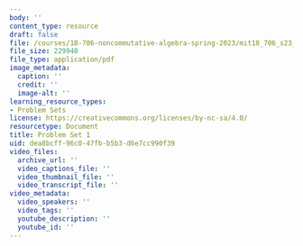 ```yaml
---
body: ''
content_type: resource
draft: false
file: /courses/18-706-noncommutative-algebra-spring-2023/mit18_706_s23_pset01.pdf
file_size: 229940
file_type: application/pdf
image_metadata:
  caption: ''
  credit: ''
  image-alt: ''
learning_resource_types:
- Problem Sets
license: https://creativecommons.org/licenses/by-nc-sa/4.0/
resourcetype: Document
title: Problem Set 1
uid: dea8bcff-96c0-47fb-b5b3-d6e7cc990f39
video_files:
  archive_url: ''
  video_captions_file: ''
  video_thumbnail_file: ''
  video_transcript_file: ''
video_metadata:
  video_speakers: ''
  video_tags: ''
  youtube_description: ''
  youtube_id: ''
---
```


